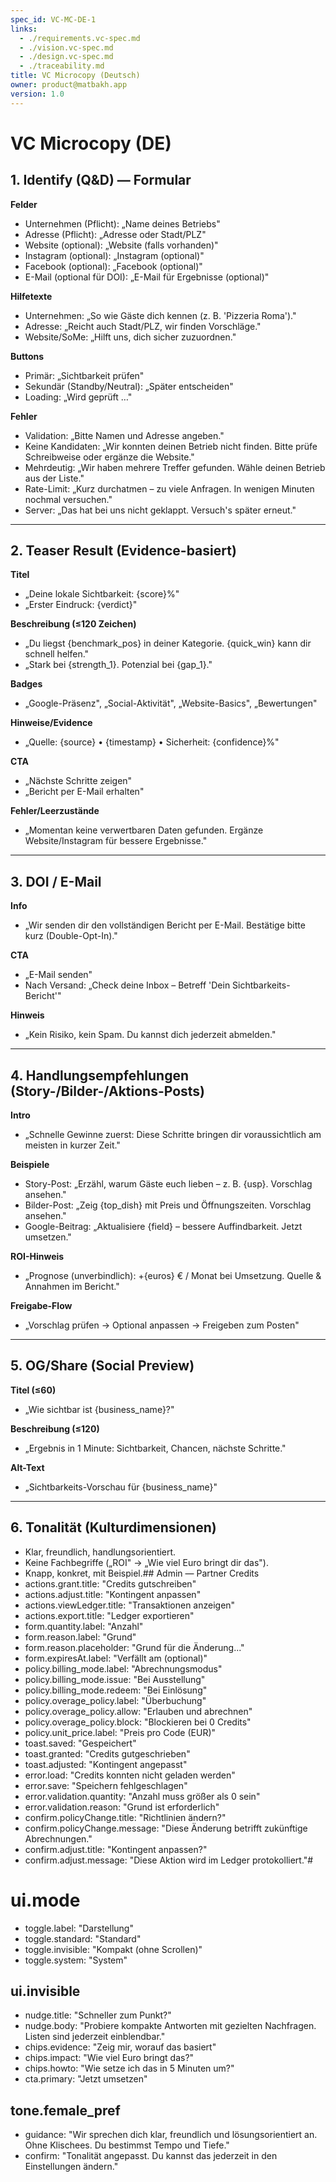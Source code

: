 ```yaml
---
spec_id: VC-MC-DE-1
links:
  - ./requirements.vc-spec.md
  - ./vision.vc-spec.md
  - ./design.vc-spec.md
  - ./traceability.md
title: VC Microcopy (Deutsch)
owner: product@matbakh.app
version: 1.0
---
```


# VC Microcopy (DE)

## 1. Identify (Q&D) — Formular

**Felder**
- Unternehmen (Pflicht): „Name deines Betriebs"
- Adresse (Pflicht): „Adresse oder Stadt/PLZ"
- Website (optional): „Website (falls vorhanden)"
- Instagram (optional): „Instagram (optional)"
- Facebook (optional): „Facebook (optional)"
- E-Mail (optional für DOI): „E-Mail für Ergebnisse (optional)"

**Hilfetexte**
- Unternehmen: „So wie Gäste dich kennen (z. B. 'Pizzeria Roma')."
- Adresse: „Reicht auch Stadt/PLZ, wir finden Vorschläge."
- Website/SoMe: „Hilft uns, dich sicher zuzuordnen."

**Buttons**
- Primär: „Sichtbarkeit prüfen"
- Sekundär (Standby/Neutral): „Später entscheiden"
- Loading: „Wird geprüft …"

**Fehler**
- Validation: „Bitte Namen und Adresse angeben."
- Keine Kandidaten: „Wir konnten deinen Betrieb nicht finden. Bitte prüfe Schreibweise oder ergänze die Website."
- Mehrdeutig: „Wir haben mehrere Treffer gefunden. Wähle deinen Betrieb aus der Liste."
- Rate-Limit: „Kurz durchatmen – zu viele Anfragen. In wenigen Minuten nochmal versuchen."
- Server: „Das hat bei uns nicht geklappt. Versuch's später erneut."

---

## 2. Teaser Result (Evidence-basiert)

**Titel**
- „Deine lokale Sichtbarkeit: {score}%"
- „Erster Eindruck: {verdict}"

**Beschreibung (≤120 Zeichen)**
- „Du liegst {benchmark_pos} in deiner Kategorie. {quick_win} kann dir schnell helfen."
- „Stark bei {strength_1}. Potenzial bei {gap_1}."

**Badges**
- „Google-Präsenz", „Social-Aktivität", „Website-Basics", „Bewertungen"

**Hinweise/Evidence**
- „Quelle: {source} • {timestamp} • Sicherheit: {confidence}%"

**CTA**
- „Nächste Schritte zeigen"
- „Bericht per E-Mail erhalten"

**Fehler/Leerzustände**
- „Momentan keine verwertbaren Daten gefunden. Ergänze Website/Instagram für bessere Ergebnisse."

---

## 3. DOI / E-Mail

**Info**
- „Wir senden dir den vollständigen Bericht per E-Mail. Bestätige bitte kurz (Double-Opt-In)."

**CTA**
- „E-Mail senden"
- Nach Versand: „Check deine Inbox – Betreff 'Dein Sichtbarkeits-Bericht'"

**Hinweis**
- „Kein Risiko, kein Spam. Du kannst dich jederzeit abmelden."

---

## 4. Handlungsempfehlungen (Story-/Bilder-/Aktions-Posts)

**Intro**
- „Schnelle Gewinne zuerst: Diese Schritte bringen dir voraussichtlich am meisten in kurzer Zeit."

**Beispiele**
- Story-Post: „Erzähl, warum Gäste euch lieben – z. B. {usp}. Vorschlag ansehen."
- Bilder-Post: „Zeig {top_dish} mit Preis und Öffnungszeiten. Vorschlag ansehen."
- Google-Beitrag: „Aktualisiere {field} – bessere Auffindbarkeit. Jetzt umsetzen."

**ROI-Hinweis**
- „Prognose (unverbindlich): +{euros} € / Monat bei Umsetzung. Quelle & Annahmen im Bericht."

**Freigabe-Flow**
- „Vorschlag prüfen → Optional anpassen → Freigeben zum Posten"

---

## 5. OG/Share (Social Preview)

**Titel (≤60)**
- „Wie sichtbar ist {business_name}?"

**Beschreibung (≤120)**
- „Ergebnis in 1 Minute: Sichtbarkeit, Chancen, nächste Schritte."

**Alt-Text**
- „Sichtbarkeits-Vorschau für {business_name}"

---

## 6. Tonalität (Kulturdimensionen)

- Klar, freundlich, handlungsorientiert.
- Keine Fachbegriffe („ROI" → „Wie viel Euro bringt dir das").
- Knapp, konkret, mit Beispiel.## 
Admin — Partner Credits
- actions.grant.title: "Credits gutschreiben"
- actions.adjust.title: "Kontingent anpassen"
- actions.viewLedger.title: "Transaktionen anzeigen"
- actions.export.title: "Ledger exportieren"
- form.quantity.label: "Anzahl"
- form.reason.label: "Grund"
- form.reason.placeholder: "Grund für die Änderung..."
- form.expiresAt.label: "Verfällt am (optional)"
- policy.billing_mode.label: "Abrechnungsmodus"
- policy.billing_mode.issue: "Bei Ausstellung"
- policy.billing_mode.redeem: "Bei Einlösung"
- policy.overage_policy.label: "Überbuchung"
- policy.overage_policy.allow: "Erlauben und abrechnen"
- policy.overage_policy.block: "Blockieren bei 0 Credits"
- policy.unit_price.label: "Preis pro Code (EUR)"
- toast.saved: "Gespeichert"
- toast.granted: "Credits gutgeschrieben"
- toast.adjusted: "Kontingent angepasst"
- error.load: "Credits konnten nicht geladen werden"
- error.save: "Speichern fehlgeschlagen"
- error.validation.quantity: "Anzahl muss größer als 0 sein"
- error.validation.reason: "Grund ist erforderlich"
- confirm.policyChange.title: "Richtlinien ändern?"
- confirm.policyChange.message: "Diese Änderung betrifft zukünftige Abrechnungen."
- confirm.adjust.title: "Kontingent anpassen?"
- confirm.adjust.message: "Diese Aktion wird im Ledger protokolliert."#
# ui.mode
- toggle.label: "Darstellung"
- toggle.standard: "Standard"
- toggle.invisible: "Kompakt (ohne Scrollen)"
- toggle.system: "System"

## ui.invisible
- nudge.title: "Schneller zum Punkt?"
- nudge.body: "Probiere kompakte Antworten mit gezielten Nachfragen. Listen sind jederzeit einblendbar."
- chips.evidence: "Zeig mir, worauf das basiert"
- chips.impact: "Wie viel Euro bringt das?"
- chips.howto: "Wie setze ich das in 5 Minuten um?"
- cta.primary: "Jetzt umsetzen"

## tone.female_pref
- guidance: "Wir sprechen dich klar, freundlich und lösungsorientiert an. Ohne Klischees. Du bestimmst Tempo und Tiefe."
- confirm: "Tonalität angepasst. Du kannst das jederzeit in den Einstellungen ändern."